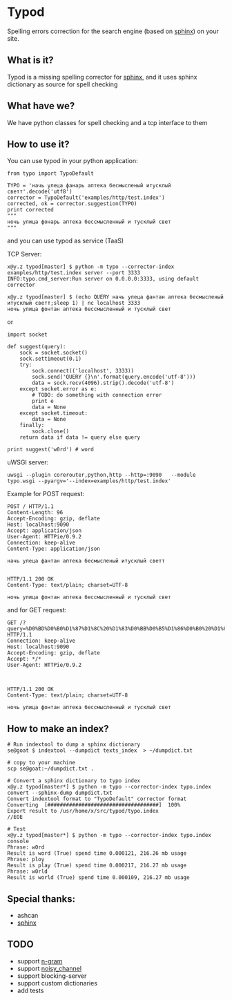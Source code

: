 # Typod
Spelling errors correction for the search engine (based on [sphinx]) on your site.

## What is it?

Typod is a missing spelling corrector for [sphinx], and it uses sphinx dictionary as source for spell checking


## What have we?

We have python classes for spell checking and a tcp interface to them


## How to use it?

You can use typod in your python application:
```
from typo import TypoDefault

TYPO = 'начь улеца фанарь аптека бесмысленый итусклый светт'.decode('utf8')
corrector = TypoDefault('examples/http/test.index')
corrected, ok = corrector.suggestion(TYPO)
print corrected
"""
ночь улица фонарь аптека бессмысленный и тусклый свет
"""
```
and you can use typod as service (TaaS)

TCP Server:

```
x@y.z typod[master] $ python -m typo --corrector-index examples/http/test.index server --port 3333
INFO:typo.cmd_server:Run server on 0.0.0.0:3333, using default corrector
```


```
x@y.z typod[master] $ (echo QUERY начь улеца фантан аптека бесмысленый итусклый светт;sleep 1) | nc localhost 3333
ночь улица фонтан аптека бессмысленный и тусклый свет
```
or

```
import socket

def suggest(query):
    sock = socket.socket()
    sock.settimeout(0.1)
    try:
        sock.connect(('localhost', 3333))
        sock.send('QUERY {}\n'.format(query.encode('utf-8')))
        data = sock.recv(4096).strip().decode('utf-8')
    except socket.error as e:
        # TODO: do something with connection error
        print e
        data = None
    except socket.timeout:
        data = None
    finally:
        sock.close()
    return data if data != query else query
    
print suggest('w0rd') # word
```


uWSGI server:

```
uwsgi --plugin corerouter,python,http --http=:9090   --module typo.wsgi --pyargv='--index=examples/http/test.index'
```


Example for POST request:
```
POST / HTTP/1.1
Content-Length: 96
Accept-Encoding: gzip, deflate
Host: localhost:9090
Accept: application/json
User-Agent: HTTPie/0.9.2
Connection: keep-alive
Content-Type: application/json

начь улеца фантан аптека бесмысленый итусклый светт


HTTP/1.1 200 OK
Content-Type: text/plain; charset=UTF-8

ночь улица фонтан аптека бессмысленный и тусклый свет
```

and for GET request:
```
GET /?query=%D0%BD%D0%B0%D1%87%D1%8C%20%D1%83%D0%BB%D0%B5%D1%86%D0%B0%20%D1%84%D0%B0%D0%BD%D1%82%D0%B0%D0%BD%20%D0%B0%D0%BF%D1%82%D0%B5%D0%BA%D0%B0%20%D0%B1%D0%B5%D1%81%D0%BC%D1%8B%D1%81%D0%BB%D0%B5%D0%BD%D1%8B%D0%B9%20%D0%B8%20%D1%82%D1%83%D1%81%D0%BA%D0%BB%D0%B8%D0%B9%20%D1%81%D0%B2%D0%B5%D0%B4 HTTP/1.1
Connection: keep-alive
Host: localhost:9090
Accept-Encoding: gzip, deflate
Accept: */*
User-Agent: HTTPie/0.9.2



HTTP/1.1 200 OK
Content-Type: text/plain; charset=UTF-8

ночь улица фонтан аптека бессмысленный и тусклый свет

```


## How to make an index?

```
# Run indextool to dump a sphinx dictionary
se@goat $ indextool --dumpdict texts_index  > ~/dumpdict.txt

# copy to your machine
scp se@goat:~/dumpdict.txt .

# Convert a sphinx dictionary to typo index
x@y.z typod[master*] $ python -m typo --corrector-index typo.index convert --sphinx-dump dumpdict.txt
Convert indextool format to "TypoDefault" corrector format
Converting  [####################################]  100%
Export result to /usr/home/x/src/typod/typo.index
//EOE

# Test
x@y.z typod[master*] $ python -m typo --corrector-index typo.index console
Phrase: w0rd
Result is word (True) spend time 0.000121, 216.26 mb usage
Phrase: ploy
Result is play (True) spend time 0.000217, 216.27 mb usage
Phrase: w0rld
Result is world (True) spend time 0.000109, 216.27 mb usage
```


## Special thanks:
- ashcan
- [sphinx]


## TODO
- support [n-gram]
- support [noisy_channel]
- support blocking-server
- support custom dictionaries
- add tests

[sphinx]: http://sphinxsearch.com/  "Sphinx Search"
[noisy_channel]: https://en.wikipedia.org/wiki/Noisy_channel_model "Noisy channel model"
[n-gram]: https://en.wikipedia.org/wiki/N-gram "N-gram"
